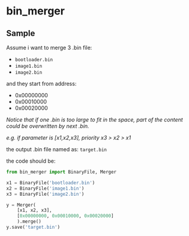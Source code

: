 # bin_merger
## Sample
Assume i want to merge 3 .bin file:

- `bootloader.bin`
- `image1.bin`
- `image2.bin`

and they start from address:

- 0x00000000
- 0x00010000
- 0x00020000

*Notice that if one .bin is too large to fit in the space, part of the content could be overwritten by next .bin.*

*e.g. if parameter is [x1,x2,x3], priority x3 > x2 > x1*

the output .bin file named as: `target.bin`

the code should be:

```py
from bin_merger import BinaryFile, Merger

x1 = BinaryFile('bootloader.bin')
x2 = BinaryFile('image1.bin')
x3 = BinaryFile('image2.bin')

y = Merger(
    [x1, x2, x3],
    [0x00000000, 0x00010000, 0x00020000]
    ).merge()
y.save('target.bin')
```
